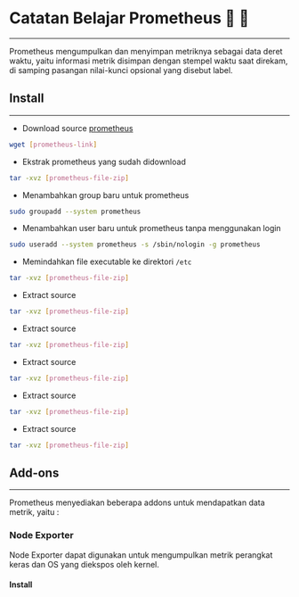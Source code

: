 # Catatan Belajar Prometheus 📝 🐳
-------------------------------------------

Prometheus mengumpulkan dan menyimpan metriknya sebagai data deret waktu, yaitu informasi metrik disimpan dengan stempel waktu saat direkam, di samping pasangan nilai-kunci opsional yang disebut label.


## Install
-------------------------------------------

* Download source [prometheus](https://prometheus.io/download/#prometheus)
```bash
wget [prometheus-link]
```

* Ekstrak prometheus yang sudah didownload
```bash
tar -xvz [prometheus-file-zip]
```

* Menambahkan group baru untuk prometheus
```bash
sudo groupadd --system prometheus
```

* Menambahkan user baru untuk prometheus tanpa menggunakan login
```bash
sudo useradd --system prometheus -s /sbin/nologin -g prometheus
```

* Memindahkan file executable ke direktori `/etc`
```bash
tar -xvz [prometheus-file-zip]
```

* Extract source
```bash
tar -xvz [prometheus-file-zip]
```

* Extract source
```bash
tar -xvz [prometheus-file-zip]
```

* Extract source
```bash
tar -xvz [prometheus-file-zip]
```

* Extract source
```bash
tar -xvz [prometheus-file-zip]
```

* Extract source
```bash
tar -xvz [prometheus-file-zip]
```


## Add-ons
-------------------------------------------

Prometheus menyediakan beberapa addons untuk mendapatkan data metrik, yaitu :


### Node Exporter

Node Exporter dapat digunakan untuk mengumpulkan metrik perangkat keras dan OS yang diekspos oleh kernel.

#### Install





